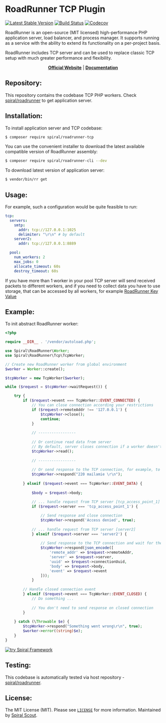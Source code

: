 # RoadRunner TCP Plugin

[![Latest Stable Version](https://poser.pugx.org/spiral/roadrunner-tcp/version)](https://packagist.org/packages/spiral/roadrunner-tcp)
[![Build Status](https://github.com/spiral/roadrunner-tcp/workflows/build/badge.svg)](https://github.com/spiral/roadrunner-tcp/actions)
[![Codecov](https://codecov.io/gh/spiral/roadrunner-tcp/branch/master/graph/badge.svg)](https://codecov.io/gh/spiral/roadrunner-tcp/)

RoadRunner is an open-source (MIT licensed) high-performance PHP application server, load balancer, and process manager.
It supports running as a service with the ability to extend its functionality on a per-project basis.

RoadRunner includes TCP server and can be used to replace classic TCP setup with much greater performance and flexibility.

<p align="center">
	<a href="https://roadrunner.dev/"><b>Official Website</b></a> | 
	<a href="https://roadrunner.dev/docs"><b>Documentation</b></a>
</p>

Repository:
--------

This repository contains the codebase TCP PHP workers. Check [spiral/roadrunner](https://github.com/spiral/roadrunner)
to get application server.

Installation:
--------

To install application server and TCP codebase:

```bash
$ composer require spiral/roadrunner-tcp
```

You can use the convenient installer to download the latest available compatible version of RoadRunner assembly:

```bash
$ composer require spiral/roadrunner-cli --dev
```

To download latest version of application server:

```bash
$ vendor/bin/rr get
```

Usage:
-------
For example, such a configuration would be quite feasible to run:

```yaml
tcp:
  servers:
    smtp:
      addr: tcp://127.0.0.1:1025
      delimiter: "\r\n" # by default
    server2:
      addr: tcp://127.0.0.1:8889

  pool:
    num_workers: 2
    max_jobs: 0
    allocate_timeout: 60s
    destroy_timeout: 60s
```

If you have more than 1 worker in your pool TCP server will send received packets to different workers,
and if you need to collect data you have to use storage, that can be accessed by all workers, for example [RoadRunner Key Value](https://github.com/spiral/roadrunner-kv)

Example:
-------

To init abstract RoadRunner worker:

```php
<?php

require __DIR__ . '/vendor/autoload.php';

use Spiral\RoadRunner\Worker;
use Spiral\RoadRunner\Tcp\TcpWorker;

// Create new RoadRunner worker from global environment
$worker = Worker::create();

$tcpWorker = new TcpWorker($worker);

while ($request = $tcpWorker->waitRequest()) {

    try {
        if ($request->event === TcpWorker::EVENT_CONNECTED) {
            // You can close connection according your restrictions
            if ($request->remoteAddr !== '127.0.0.1') {
                $tcpWorker->close();
                continue;
            }
            
            // -----------------
            
            // Or continue read data from server
            // By default, server closes connection if a worker doesn't send CONTINUE response 
            $tcpWorker->read();
            
            // -----------------
            
            // Or send response to the TCP connection, for example, to the SMTP client
            $tcpWorker->respond("220 mailamie \r\n");
            
        } elseif ($request->event === TcpWorker::EVENT_DATA) {
                   
            $body = $request->body;
            
            // ... handle request from TCP server [tcp_access_point_1]
            if ($request->server === 'tcp_access_point_1') {

                // Send response and close connection
                $tcpWorker->respond('Access denied', true);
               
            // ... handle request from TCP server [server2] 
            } elseif ($request->server === 'server2') {
                
                // Send response to the TCP connection and wait for the next request
                $tcpWorker->respond(json_encode([
                    'remote_addr' => $request->remoteAddr,
                    'server' => $request->server,
                    'uuid' => $request->connectionUuid,
                    'body' => $request->body,
                    'event' => $request->event
                ]));
            }
           
        // Handle closed connection event 
        } elseif ($request->event === TcpWorker::EVENT_CLOSED) {
            // Do something ...
            
            // You don't need to send response on closed connection
        }
        
    } catch (\Throwable $e) {
        $tcpWorker->respond("Something went wrong\r\n", true);
        $worker->error((string)$e);
    }
}
```

<a href="https://spiral.dev/">
<img src="https://user-images.githubusercontent.com/773481/220979012-e67b74b5-3db1-41b7-bdb0-8a042587dedc.jpg" alt="try Spiral Framework" />
</a>

Testing:
--------
This codebase is automatically tested via host repository - [spiral/roadrunner](https://github.com/spiral/roadrunner).

License:
--------

The MIT License (MIT). Please see [`LICENSE`](./LICENSE) for more information. Maintained
by [Spiral Scout](https://spiralscout.com).
